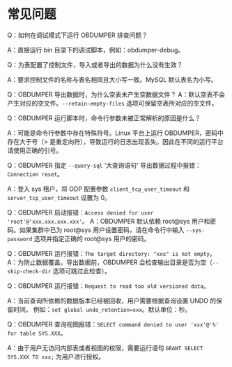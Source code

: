 常见问题 
=========================



Q：如何在调试模式下运行 OBDUMPER 排查问题？

A：直接运行 bin 目录下的调试脚本，例如：obdumper-debug。
&nbsp;

Q：为表配置了控制文件，导入或者导出的数据为什么没有生效？

A：要求控制文件的名称与表名相同且大小写一致。MySQL 默认表名为小写。
&nbsp;

Q：OBDUMPER 导出数据时，为什么空表未产生空数据文件？
A：默认空表不会产生对应的空文件。`--retain-empty-files` 选项可保留空表所对应的空文件。
&nbsp;

Q：OBDUMPER 运行脚本时，命令行参数未被正常解析的原因是什么？

A：可能是命令行参数中存在特殊符号。Linux 平台上运行 OBDUMPER，密码中存在大于号（\> 是重定向符），导致运行的日志出现丢失。因此在不同的运行平台请使用正确的引号。
&nbsp;

Q：OBDUMPER 指定 `--query-sql` '大查询语句' 导出数据过程中报错：`Connection reset`。

A：登入 sys 租户，将 ODP 配置参数 `client_tcp_user_timeout` 和 `server_tcp_user_timeout` 设置为 0。
&nbsp;

Q：OBDUMPER 启动报错：`Access denied for user 'root'@'xxx.xxx.xxx.xxx'`。
A：OBDUMPER 默认依赖 root@sys 用户和密码。如果集群中已为 root@sys 用户设置密码，请在命令行中输入 `--sys-password` 选项并指定正确的 root@sys 用户的密码。
&nbsp;

Q：OBDUMPER 运行报错：`The target directory: "xxx" is not empty`。
A：为防止数据覆盖，导出数据前，OBDUMPER 会检查输出目录是否为空（`--skip-check-dir` 选项可跳过此检查）。
&nbsp;

Q：OBDUMPER 运行报错：`Request to read too old versioned data`。

A：当前查询所依赖的数据版本已经被回收，用户需要根据查询设置 UNDO 的保留时间。
例如：`set global undo_retention=xxx`。默认单位：秒。
&nbsp;

Q：OBDUMPER 查询视图报错：`SELECT command denied to user 'xxx'@'%' for table SYS.XXX`。

A：由于用户无访问内部表或者视图的权限，需要运行语句 `GRANT SELECT SYS.XXX TO xxx;` 为用户进行授权。